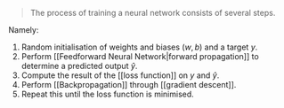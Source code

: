 > The process of training a neural network consists of several steps.

Namely:
1. Random initialisation of weights and biases ($w,b$) and a target $y$.
2. Perform [[Feedforward Neural Network|forward propagation]] to determine a predicted output $\hat{y}$.
3. Compute the result of the [[loss function]] on $y$ and $\hat{y}$.
4. Perform [[Backpropagation]] through [[gradient descent]].
5. Repeat this until the loss function is minimised.